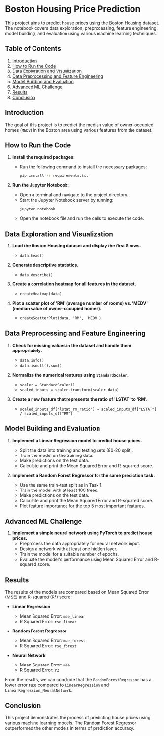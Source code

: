 # Boston Housing Price Prediction
This project aims to predict house prices using the Boston Housing dataset. The notebook covers data exploration, preprocessing, feature engineering, model building, and evaluation using various machine learning techniques.

## Table of Contents

1. [Introduction](#introduction)
2. [How to Run the Code](#how-to-run-the-code)
3. [Data Exploration and Visualization](#data-exploration-and-visualization)
4. [Data Preprocessing and Feature Engineering](#data-preprocessing-and-feature-engineering)
5. [Model Building and Evaluation](#model-building-and-evaluation)
6. [Advanced ML Challenge](#advanced-ml-challenge)
7. [Results](#results)
8. [Conclusion](#conclusion)

## Introduction

The goal of this project is to predict the median value of owner-occupied homes (`MEDV`) in the Boston area using various features from the dataset.

## How to Run the Code

1. **Install the required packages:**
    - Run the following command to install the necessary packages:
      ```sh
      pip install -r requirements.txt
      ```

2. **Run the Jupyter Notebook:**
    - Open a terminal and navigate to the project directory.
    - Start the Jupyter Notebook server by running:
      ```sh
      jupyter notebook
      ```
    - Open the notebook file and run the cells to execute the code.

## Data Exploration and Visualization

1. **Load the Boston Housing dataset and display the first 5 rows.**
    - `data.head()`

2. **Generate descriptive statistics.**
    - `data.describe()`

3. **Create a correlation heatmap for all features in the dataset.**
    - `createHeatmap(data)`

4. **Plot a scatter plot of 'RM' (average number of rooms) vs. 'MEDV' (median value of owner-occupied homes).**
    - `createScatterPlot(data, 'RM', 'MEDV')`

## Data Preprocessing and Feature Engineering

1. **Check for missing values in the dataset and handle them appropriately.**
    - `data.info()`
    - `data.isnull().sum()`

2. **Normalize the numerical features using `StandardScaler`.**
    - `scaler = StandardScaler()`
    - `scaled_inputs = scaler.transform(scaler_data)`

3. **Create a new feature that represents the ratio of 'LSTAT' to 'RM'.**
    - `scaled_inputs_df['lstat_rm_ratio'] = scaled_inputs_df["LSTAT"] / scaled_inputs_df["RM"]`

## Model Building and Evaluation

1. **Implement a Linear Regression model to predict house prices.**
    - Split the data into training and testing sets (80-20 split).
    - Train the model on the training data.
    - Make predictions on the test data.
    - Calculate and print the Mean Squared Error and R-squared score.

2. **Implement a Random Forest Regressor for the same prediction task.**
    - Use the same train-test split as in Task 1.
    - Train the model with at least 100 trees.
    - Make predictions on the test data.
    - Calculate and print the Mean Squared Error and R-squared score.
    - Plot feature importance for the top 5 most important features.

## Advanced ML Challenge

1. **Implement a simple neural network using PyTorch to predict house prices.**
    - Preprocess the data appropriately for neural network input.
    - Design a network with at least one hidden layer.
    - Train the model for a suitable number of epochs.
    - Evaluate the model's performance using Mean Squared Error and R-squared score.

## Results

The results of the models are compared based on Mean Squared Error (MSE) and R-squared (R²) score:

- **Linear Regression**
    - Mean Squared Error: `mse_linear`
    - R Squared Error: `rse_linear`

- **Random Forest Regressor**
    - Mean Squared Error: `mse_forest`
    - R Squared Error: `rse_forest`

- **Neural Network**
    - Mean Squared Error: `mse`
    - R Squared Error: `r2`

From the results, we can conclude that the `RandomForestRegressor` has a lower error rate compared to `LinearRegression` and `LinearRegression_NeuralNetwork`.

## Conclusion

This project demonstrates the process of predicting house prices using various machine learning models. The Random Forest Regressor outperformed the other models in terms of prediction accuracy.